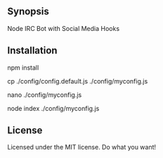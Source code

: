 ## Synopsis

Node IRC Bot with Social Media Hooks


## Installation

npm install

cp ./config/config.default.js ./config/myconfig.js

nano ./config/myconfig.js

node index ./config/myconfig.js


## License

Licensed under the MIT license. Do what you want!
